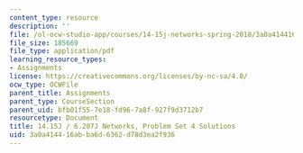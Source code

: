 ```yaml
---
content_type: resource
description: ''
file: /ol-ocw-studio-app/courses/14-15j-networks-spring-2018/3a0a414416abba6d6362d78d3ea2f936_MIT14_15JS18_sol4.pdf
file_size: 185669
file_type: application/pdf
learning_resource_types:
- Assignments
license: https://creativecommons.org/licenses/by-nc-sa/4.0/
ocw_type: OCWFile
parent_title: Assignments
parent_type: CourseSection
parent_uid: bfb01f55-7e18-fd96-7a8f-927f9d3712b7
resourcetype: Document
title: 14.15J / 6.207J Networks, Problem Set 4 Solutions
uid: 3a0a4144-16ab-ba6d-6362-d78d3ea2f936
---
```

